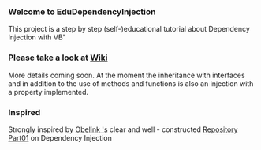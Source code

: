 ### Welcome to EduDependencyInjection
This project is a step by step (self-)educational tutorial about Dependency Injection with VB"

### Please take a look at [Wiki](../wiki)

More details coming soon. At the moment the inheritance with interfaces and in addition to the use of methods and functions is also an injection with a property implemented.

### Inspired 
Strongly inspired by [Obelink 's](https://github.com/obelink) clear and well - constructed [Repository Part01](https://github.com/obelink/DependencyInjectionVBPart01) on Dependency Injection
